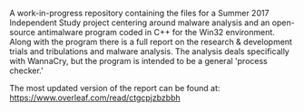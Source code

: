 A work-in-progress repository containing the files for a Summer 2017 Independent Study project centering around malware analysis and an open-source antimalware program coded in C++ for the Win32 environment.
Along with the program there is a full report on the research & development trials and tribulations and malware analysis.
The analysis deals specifically with WannaCry, but the program is intended to be a general 'process checker.'

The most updated version of the report can be found at:
https://www.overleaf.com/read/ctgcpjzbzbbh
